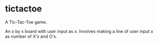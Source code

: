 # tictactoe
A Tic-Tac-Toe game.

An x by x board with user input as x. Involves making a line of user input x as number of X's and O's.
